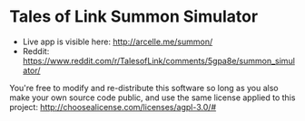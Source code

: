 # Tales of Link Summon Simulator

* Live app is visible here: http://arcelle.me/summon/
* Reddit: https://www.reddit.com/r/TalesofLink/comments/5gpa8e/summon_simulator/

You're free to modify and re-distribute this software so long as you also make your own source code public, and use the same license applied to this project: http://choosealicense.com/licenses/agpl-3.0/#
